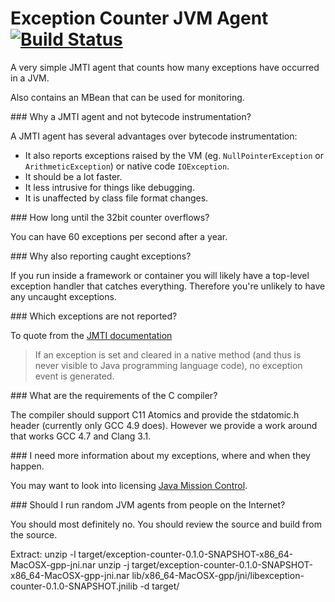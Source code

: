 Exception Counter JVM Agent [![Build Status](https://travis-ci.org/marschall/exception-counter.svg?branch=master)](https://travis-ci.org/marschall/exception-counter)
===========================

A very simple JMTI agent that counts how many exceptions have occurred in a JVM.

Also contains an MBean that can be used for monitoring.

### Why a JMTI agent and not bytecode instrumentation?

A JMTI agent has several advantages over bytecode instrumentation:

 - It also reports exceptions raised by the VM (eg. `NullPointerException` or `ArithmeticException`) or native code `IOException`.
 - It should be a lot faster.
 - It less intrusive for things like debugging.
 - It is unaffected by class file format changes.

### How long until the 32bit counter overflows?

You can have 60 exceptions per second after a year.

### Why also reporting caught exceptions?

If you run inside a framework or container you will likely have a top-level exception handler that catches everything. Therefore you're unlikely to have any uncaught exceptions.

### Which exceptions are not reported?

To quote from the [JMTI documentation](http://docs.oracle.com/javase/8/docs/platform/jvmti/jvmti.html#Exception)

> If an exception is set and cleared in a native method (and thus is never visible to Java programming language code), no exception event is generated. 

### What are the requirements of the C compiler?

The compiler should support C11 Atomics and provide the stdatomic.h header (currently only GCC 4.9 does). However we provide a work around that works GCC 4.7 and Clang 3.1.

### I need more information about my exceptions, where and when they happen.

You may want to look into licensing [Java Mission Control](http://www.oracle.com/technetwork/java/javaseproducts/mission-control/java-mission-control-1998576.html).

### Should I run random JVM agents from people on the Internet?

You should most definitely no. You should review the source and build from the source.

Extract:
unzip -l target/exception-counter-0.1.0-SNAPSHOT-x86_64-MacOSX-gpp-jni.nar 
unzip -j target/exception-counter-0.1.0-SNAPSHOT-x86_64-MacOSX-gpp-jni.nar lib/x86_64-MacOSX-gpp/jni/libexception-counter-0.1.0-SNAPSHOT.jnilib  -d target/

